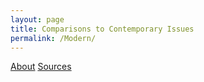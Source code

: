 ```yaml
---
layout: page
title: Comparisons to Contemporary Issues
permalink: /Modern/
---
```




[About]("/About")
[Sources]("/Sources")
